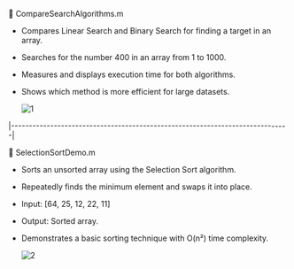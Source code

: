 📁 CompareSearchAlgorithms.m
* Compares Linear Search and Binary Search for finding a target in an array.

* Searches for the number 400 in an array from 1 to 1000.

* Measures and displays execution time for both algorithms.

* Shows which method is more efficient for large datasets.

  ![1](https://github.com/user-attachments/assets/31057e02-e6ca-4b09-a6c0-c10ea094b5ae)

|------------------------------------------------------------------------------|

📁 SelectionSortDemo.m
* Sorts an unsorted array using the Selection Sort algorithm.

* Repeatedly finds the minimum element and swaps it into place.

* Input: [64, 25, 12, 22, 11]

* Output: Sorted array.

* Demonstrates a basic sorting technique with O(n²) time complexity.

  ![2](https://github.com/user-attachments/assets/bd1c2252-bb14-47f9-a9d1-b973b8008a8b)
